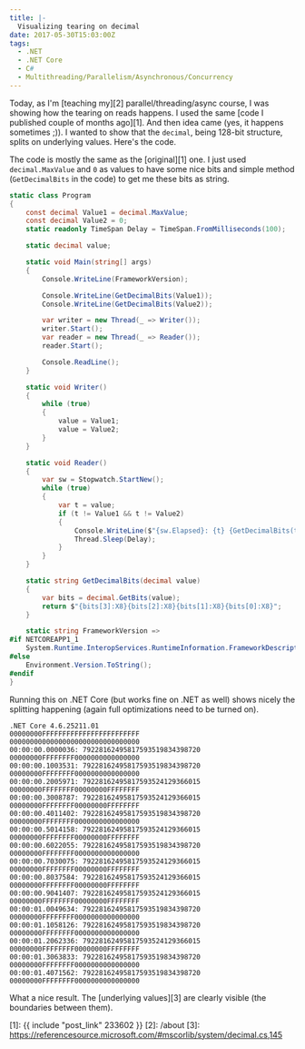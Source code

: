 ```yaml
---
title: |-
  Visualizing tearing on decimal
date: 2017-05-30T15:03:00Z
tags:
  - .NET
  - .NET Core
  - C#
  - Multithreading/Parallelism/Asynchronous/Concurrency
---
```

Today, as I'm [teaching my][2] parallel/threading/async course, I was showing how the tearing on reads happens. I used the same [code I published couple of months ago][1]. And then idea came (yes, it happens sometimes ;)). I wanted to show that the `decimal`, being 128-bit structure, splits on underlying values. Here's the code.

<!-- excerpt -->

The code is mostly the same as the [original][1] one. I just used `decimal.MaxValue` and `0` as values to have some nice bits and simple method (`GetDecimalBits` in the code) to get me these bits as string.

```csharp
static class Program
{
    const decimal Value1 = decimal.MaxValue;
    const decimal Value2 = 0;
    static readonly TimeSpan Delay = TimeSpan.FromMilliseconds(100);

    static decimal value;

    static void Main(string[] args)
    {
        Console.WriteLine(FrameworkVersion);

        Console.WriteLine(GetDecimalBits(Value1));
        Console.WriteLine(GetDecimalBits(Value2));

        var writer = new Thread(_ => Writer());
        writer.Start();
        var reader = new Thread(_ => Reader());
        reader.Start();

        Console.ReadLine();
    }

    static void Writer()
    {
        while (true)
        {
            value = Value1;
            value = Value2;
        }
    }

    static void Reader()
    {
        var sw = Stopwatch.StartNew();
        while (true)
        {
            var t = value;
            if (t != Value1 && t != Value2)
            {
                Console.WriteLine($"{sw.Elapsed}: {t} {GetDecimalBits(t)}");
                Thread.Sleep(Delay);
            }
        }
    }

    static string GetDecimalBits(decimal value)
    {
        var bits = decimal.GetBits(value);
        return $"{bits[3]:X8}{bits[2]:X8}{bits[1]:X8}{bits[0]:X8}";
    }

    static string FrameworkVersion =>
#if NETCOREAPP1_1
    System.Runtime.InteropServices.RuntimeInformation.FrameworkDescription;
#else
    Environment.Version.ToString();
#endif
}
```

Running this on .NET Core (but works fine on .NET as well) shows nicely the splitting happening (again full optimizations need to be turned on).

```text
.NET Core 4.6.25211.01
00000000FFFFFFFFFFFFFFFFFFFFFFFF
00000000000000000000000000000000
00:00:00.0000036: 79228162495817593519834398720 00000000FFFFFFFF0000000000000000
00:00:00.1003531: 79228162495817593519834398720 00000000FFFFFFFF0000000000000000
00:00:00.2005971: 79228162495817593524129366015 00000000FFFFFFFF00000000FFFFFFFF
00:00:00.3008787: 79228162495817593524129366015 00000000FFFFFFFF00000000FFFFFFFF
00:00:00.4011402: 79228162495817593519834398720 00000000FFFFFFFF0000000000000000
00:00:00.5014158: 79228162495817593524129366015 00000000FFFFFFFF00000000FFFFFFFF
00:00:00.6022055: 79228162495817593519834398720 00000000FFFFFFFF0000000000000000
00:00:00.7030075: 79228162495817593524129366015 00000000FFFFFFFF00000000FFFFFFFF
00:00:00.8037584: 79228162495817593524129366015 00000000FFFFFFFF00000000FFFFFFFF
00:00:00.9041407: 79228162495817593524129366015 00000000FFFFFFFF00000000FFFFFFFF
00:00:01.0049634: 79228162495817593519834398720 00000000FFFFFFFF0000000000000000
00:00:01.1058126: 79228162495817593519834398720 00000000FFFFFFFF0000000000000000
00:00:01.2062336: 79228162495817593524129366015 00000000FFFFFFFF00000000FFFFFFFF
00:00:01.3063833: 79228162495817593519834398720 00000000FFFFFFFF0000000000000000
00:00:01.4071562: 79228162495817593519834398720 00000000FFFFFFFF0000000000000000
```

What a nice result. The [underlying values][3] are clearly visible (the boundaries between them).

[1]: {{ include "post_link" 233602 }}
[2]: /about
[3]: https://referencesource.microsoft.com/#mscorlib/system/decimal.cs,145